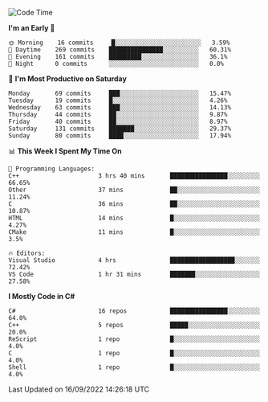 <!--START_SECTION:waka-->
![Code Time](http://img.shields.io/badge/Code%20Time-821%20hrs%2031%20mins-blue)

**I'm an Early 🐤** 

```text
🌞 Morning    16 commits     █░░░░░░░░░░░░░░░░░░░░░░░░   3.59% 
🌆 Daytime    269 commits    ███████████████░░░░░░░░░░   60.31% 
🌃 Evening    161 commits    █████████░░░░░░░░░░░░░░░░   36.1% 
🌙 Night      0 commits      ░░░░░░░░░░░░░░░░░░░░░░░░░   0.0%

```
📅 **I'm Most Productive on Saturday** 

```text
Monday       69 commits     ███░░░░░░░░░░░░░░░░░░░░░░   15.47% 
Tuesday      19 commits     █░░░░░░░░░░░░░░░░░░░░░░░░   4.26% 
Wednesday    63 commits     ███░░░░░░░░░░░░░░░░░░░░░░   14.13% 
Thursday     44 commits     ██░░░░░░░░░░░░░░░░░░░░░░░   9.87% 
Friday       40 commits     ██░░░░░░░░░░░░░░░░░░░░░░░   8.97% 
Saturday     131 commits    ███████░░░░░░░░░░░░░░░░░░   29.37% 
Sunday       80 commits     ████░░░░░░░░░░░░░░░░░░░░░   17.94%

```


📊 **This Week I Spent My Time On** 

```text
💬 Programming Languages: 
C++                      3 hrs 40 mins       ████████████████░░░░░░░░░   66.65% 
Other                    37 mins             ██░░░░░░░░░░░░░░░░░░░░░░░   11.24% 
C                        36 mins             ██░░░░░░░░░░░░░░░░░░░░░░░   10.87% 
HTML                     14 mins             █░░░░░░░░░░░░░░░░░░░░░░░░   4.27% 
CMake                    11 mins             █░░░░░░░░░░░░░░░░░░░░░░░░   3.5%

🔥 Editors: 
Visual Studio            4 hrs               ██████████████████░░░░░░░   72.42% 
VS Code                  1 hr 31 mins        ███████░░░░░░░░░░░░░░░░░░   27.58%

```

**I Mostly Code in C#** 

```text
C#                       16 repos            ████████████████░░░░░░░░░   64.0% 
C++                      5 repos             █████░░░░░░░░░░░░░░░░░░░░   20.0% 
ReScript                 1 repo              █░░░░░░░░░░░░░░░░░░░░░░░░   4.0% 
C                        1 repo              █░░░░░░░░░░░░░░░░░░░░░░░░   4.0% 
Shell                    1 repo              █░░░░░░░░░░░░░░░░░░░░░░░░   4.0%

```



 Last Updated on 16/09/2022 14:26:18 UTC
<!--END_SECTION:waka-->
